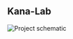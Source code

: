 ## Kana-Lab
![Project schematic]([https://via.placeholder.com/468x300?text=App+Screenshot+Here](https://drive.google.com/file/d/1MjQeguxv4iNhAqmxXo-nFi9-PVAuWlLj/view?usp=drive_link))

